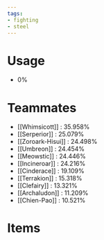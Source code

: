 ```yaml
---
tags:
- fighting
- steel
---
```

# Usage
- 0%
# Teammates
- [[Whimsicott]] : 35.958%
- [[Serperior]] : 25.079%
- [[Zoroark-Hisui]] : 24.498%
- [[Umbreon]] : 24.454%
- [[Meowstic]] : 24.446%
- [[Incineroar]] : 24.216%
- [[Cinderace]] : 19.109%
- [[Terrakion]] : 15.318%
- [[Clefairy]] : 13.321%
- [[Archaludon]] : 11.209%
- [[Chien-Pao]] : 10.521%
# Items